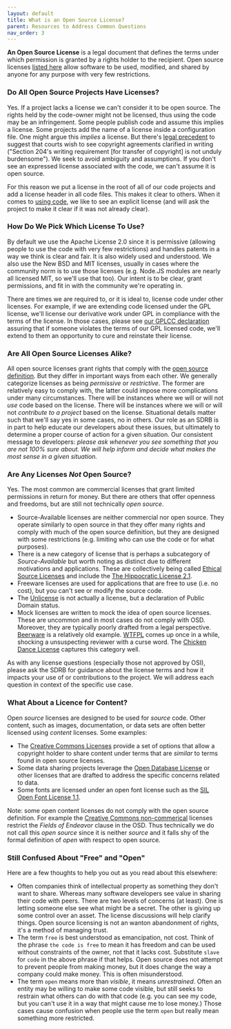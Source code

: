 ```yaml
---
layout: default
title: What is an Open Source License?
parent: Resources to Address Common Questions
nav_order: 3
---
```


**An Open Source License** is a legal document that defines the terms under which permission is granted by a rights holder to the recipient. Open source licenses [listed here](https://opensource.org/licenses) allow software to be used, modified, and shared by anyone for any purpose with very few restrictions.

### Do All Open Source Projects Have Licenses?

Yes. If a project lacks a license we can't consider it to be open source. The rights held by the code-owner might not be licensed, thus using the code may be an infringement. Some people publish code and assume this implies a license. Some projects add the name of a license inside a configuration file. One might argue this _implies_ a license. But there's [legal precedent](https://h2o.law.harvard.edu/cases/4070#r[7]) to suggest that courts wish to see copyright agreements clarified in writing ("Section 204's writing requirement [for transfer of copyright] is not unduly burdensome"). We seek to avoid ambiguity and assumptions. If you don't see an expressed license associated with the code, we can't assume it is open source.

For this reason we put a license in the root of all of our code projects and add a license header in all code files. This makes it clear to others. When it comes to [using code](https://tech.powerhrg.com/oss-guide/docs/using/using.html#the-open-source-license), we like to see an explicit license (and will ask the project to make it clear if it was not already clear).

### How Do We Pick Which License To Use?

By default we use the Apache License 2.0 since it is permissive (allowing people to use the code with very few restrictions) and handles patents in a way we think is clear and fair. It is also widely used and understood. We also use the New BSD and MIT licenses, usually in cases where the community norm is to use those licenses (e.g. Node.JS modules are nearly all licensed MIT, so we'll use that too). Our intent is to be clear, grant permissions, and fit in with the community we're operating in.

There are times we are required to, or it is ideal to, license code under other licenses. For example, if we are extending code licensed under the GPL license, we'll license our derivative work under GPL in compliance with the terms of the license. In those cases, please see [our GPLCC declaration](https://developer.yahoo.com/opensource/docs/GPL-Cooperation-Commitment.html) assuring that if someone violates the terms of our GPL licensed code, we'll extend to them an opportunity to cure and reinstate their license.

### Are All Open Source Licenses Alike?

All open source licenses grant rights that comply with the [open source definition](https://opensource.org/osd). But they differ in important ways from each other. We generally categorize licenses as being _permissive_ or _restrictive_. The former are relatively easy to comply with, the latter could impose more complications under many circumstances. There will be instances where we will or will not _use_ code based on the license. There will be instances where we will or will not _contribute to a project_ based on the license. Situational details matter such that we'll say yes in some cases, no in others. Our role as an SDRB is in part to help educate our developers about these issues, but ultimately to determine a proper course of action for a given situation. Our consistent message to developers: *please ask whenever you see something that you are not 100% sure about. We will help inform and decide what makes the most sense in a given situation.*

### Are Any Licenses _Not_ Open Source?

Yes. The most common are commercial licenses that grant limited permissions in return for money. But there are others that offer openness and freedoms, but are still not technically _open source_.
* Source-Available licenses are neither commercial nor open source. They operate similarly to open source in that they offer many rights and comply with much of the open source definition, but they are designed with some restrictions (e.g. limiting who can use the code or for what purposes).
* There is a new category of license that is perhaps a subcategory of _Source-Available_ but worth noting as distinct due to different motivations and applications. These are collectively being called [Ethical Source Licenses](https://ethicalsource.dev/licenses/) and include the [The Hippocratic License 2.1](https://firstdonoharm.dev/).
* Freeware licenses are used for applications that are free to use (i.e. no cost), but you can't see or modify the source code.
* The [Unlicense](https://unlicense.org/) is not actually a license, but a declaration of Public Domain status.
* Mock licenses are written to mock the idea of open source licenses. These are uncommon and in most cases do not comply with OSD. Moreover, they are typically poorly drafted from a legal perspective. [Beerware](https://fedoraproject.org/wiki/Licensing/Beerware) is a relatively old example. [WTFPL](http://www.wtfpl.net/) comes up once in a while, shocking a unsuspecting reviewer with a curse word. The [Chicken Dance License](https://github.com/supertunaman/cdl) captures this category well.

As with any license questions (especially those not approved by OSI), please ask the SDRB for guidance about the license terms and how it impacts your use of or contributions to the project. We will address each question in context of the specific use case.

### What About a Licence for Content?

Open _source_ licenses are designed to be used for _source_ code. Other content, such as images, documentation, or data sets are often better licensed using _content_ licenses. Some examples:
* The [Creative Commons Licenses](https://creativecommons.org/licenses/) provide a set of options that allow a copyright holder to share content under terms that are _similar_ to terms found in open source licenses.
* Some data sharing projects leverage the [Open Database License](https://opendatacommons.org/licenses/odbl/index.html) or other licenses that are drafted to address the specific concerns related to data.
* Some fonts are licensed under an open font license such as the [SIL Open Font License 1.1](https://opensource.org/licenses/OFL-1.1).

Note: some open content licenses do not comply with the open source definition. For example the [Creative Commons non-commerical](https://creativecommons.org/licenses/by-nc/4.0/) licenses restrict the _Fields of Endeavor_ clause in the OSD. Thus technically we do not call this _open source_ since it is neither _source_ and it falls shy of the formal definition of _open_ with respect to open source.

### Still Confused About "Free" and "Open"

Here are a few thoughts to help you out as you read about this elsewhere:

* Often companies think of intellectual property as something they don't want to share. Whereas many software developers see value in sharing their code with peers. There are two levels of concerns (at least). One is letting someone else see what might be a secret. The other is giving up some control over an asset. The license discussions will help clarify things. Open source licensing is not an wanton abandonment of rights, it's a method of managing trust.
* The term `free` is best understood as emancipation, not cost. Think of the phrase `the code is free` to mean it has freedom and can be used without constraints of the owner, not that it lacks cost. Substitute `slave` for `code` in the above phrase if that helps. Open source does not attempt to prevent people from making money, but it does change the way a company could make money. This is often misunderstood.
* The term `open` means more than _visible_, it means _unrestrained_. Often an entity may be willing to make some code visible, but still seeks to restrain what others can do with that code (e.g. you can see my code, but you can't use it in a way that might cause me to lose money.) Those cases cause confusion when people use the term `open` but really mean something more restricted.
